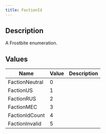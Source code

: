 ```yaml
---
title: FactionId
---
```

## Description

A Frostbite enumeration.

## Values

| Name           | Value | Description |
| -------------- | ----- | ----------- |
| FactionNeutral | 0     |             |
| FactionUS      | 1     |             |
| FactionRUS     | 2     |             |
| FactionMEC     | 3     |             |
| FactionIdCount | 4     |             |
| FactionInvalid | 5     |             |
